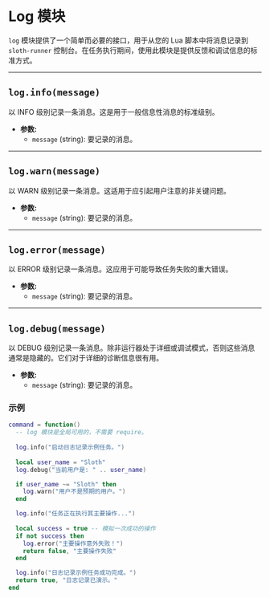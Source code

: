 # Log 模块

`log` 模块提供了一个简单而必要的接口，用于从您的 Lua 脚本中将消息记录到 `sloth-runner` 控制台。在任务执行期间，使用此模块是提供反馈和调试信息的标准方式。

---

## `log.info(message)`

以 INFO 级别记录一条消息。这是用于一般信息性消息的标准级别。

*   **参数:**
    *   `message` (string): 要记录的消息。

---

## `log.warn(message)`

以 WARN 级别记录一条消息。这适用于应引起用户注意的非关键问题。

*   **参数:**
    *   `message` (string): 要记录的消息。

---

## `log.error(message)`

以 ERROR 级别记录一条消息。这应用于可能导致任务失败的重大错误。

*   **参数:**
    *   `message` (string): 要记录的消息。

---

## `log.debug(message)`

以 DEBUG 级别记录一条消息。除非运行器处于详细或调试模式，否则这些消息通常是隐藏的。它们对于详细的诊断信息很有用。

*   **参数:**
    *   `message` (string): 要记录的消息。

### 示例

```lua
command = function()
  -- log 模块是全局可用的，不需要 require。
  
  log.info("启动日志记录示例任务。")
  
  local user_name = "Sloth"
  log.debug("当前用户是: " .. user_name)

  if user_name ~= "Sloth" then
    log.warn("用户不是预期的用户。")
  end

  log.info("任务正在执行其主要操作...")
  
  local success = true -- 模拟一次成功的操作
  if not success then
    log.error("主要操作意外失败！")
    return false, "主要操作失败"
  end

  log.info("日志记录示例任务成功完成。")
  return true, "日志记录已演示。"
end
```
